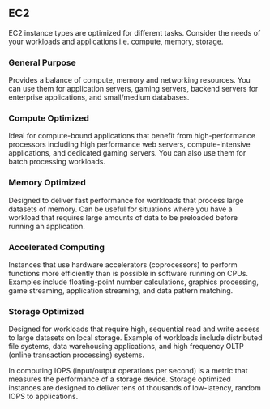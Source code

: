 ## EC2

EC2 instance types are optimized for different tasks. Consider the needs of your workloads and applications i.e. compute, memory, storage.

### General Purpose

Provides a balance of compute, memory and networking resources. You can use them for application servers, gaming servers, backend servers for enterprise applications, and small/medium databases.

### Compute Optimized

Ideal for compute-bound applications that benefit from high-performance processors including high performance web servers, compute-intensive applications, and dedicated gaming servers. You can also use them for batch processing workloads.

### Memory Optimized

Designed to deliver fast performance for workloads that process large datasets of memory. Can be useful for situations where you have a workload that requires large amounts of data to be preloaded before running an application.

### Accelerated Computing

Instances that use hardware accelerators (coprocessors) to perform functions more efficiently than is possible in software running on CPUs. Examples include floating-point number calculations, graphics processing, game streaming, application streaming, and data pattern matching.

### Storage Optimized

Designed for workloads that require high, sequential read and write access to large datasets on local storage. Example of workloads include distributed file systems, data warehousing applications, and high frequency OLTP (online transaction processing) systems.

In computing IOPS (input/output operations per second) is a metric that measures the performance of a storage device. Storage optimized instances are designed to deliver tens of thousands of low-latency, random IOPS to applications.
